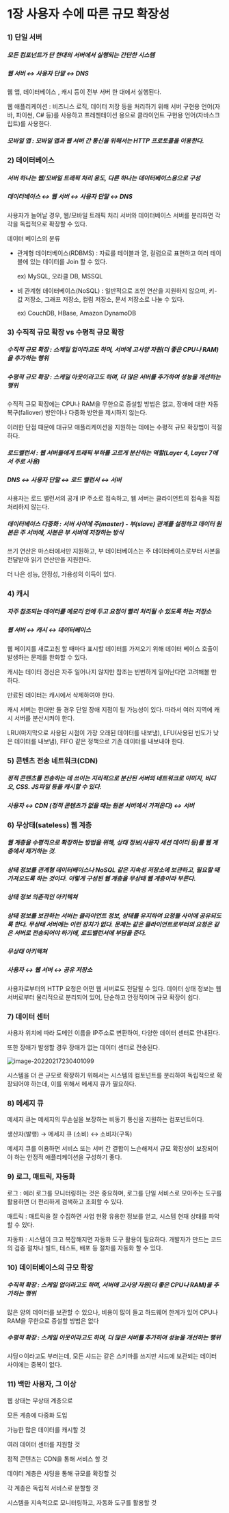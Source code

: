# 1장 사용자 수에 따른 규모 확장성

### 1) 단일 서버

##### 모든 컴포넌트가 단 한대의 서버에서 실행되는 간단한 시스템

##### 웹 서버 ↔ 사용자 단말 ↔ DNS

웹 앱, 데이터베이스 , 캐시 등이 전부 서버 한 대에서 실행된다.

웹 애플리케이션 : 비즈니스 로직, 데이터 저장 등을 처리하기 위해 서버 구현용 언어(자바, 파이썬, C# 등)를 사용하고 프레젠테이션 용으로 클라이언트 구현용 언어(자바스크립트)를 사용한다.

##### 모바일 앱 : 모바일 앱과 웹 서버 간 통신을 위해서는 HTTP 프로토콜을 이용한다.



### 2) 데이터베이스

##### 서버 하나는 웹/모바일 트래픽 처리 용도, 다른 하나는 데이터베이스용으로 구성

##### 데이터베이스 ↔ 웹 서버 ↔ 사용자 단말 ↔ DNS

사용자가 늘어날 경우, 웹/모바일 트래픽 처리 서버와 데이터베이스 서버를 분리하면 각각을 독립적으로 확장할 수 있다.

데이터 베이스의 분류

- 관계형 데이터베이스(RDBMS) : 자료를 테이블과 열, 컬럼으로 표현하고 여러 테이블에 있는 데이터를 Join 할 수 있다.

  ex) MySQL, 오라클 DB, MSSQL 

- 비 관계형 데이터베이스(NoSQL) : 일반적으로 조인 연산을 지원하지 않으며, 키-값 저장소, 그래프 저장소, 컬럼 저장소, 문서 저장소로 나눌 수 있다.

  ex) CouchDB, HBase, Amazon DynamoDB



### 3) 수직적 규모 확장 vs  수평적 규모 확장

##### 수직적 규모 확장 : 스케일 업이라고도 하며, 서버에 고사양 자원(더 좋은 CPU나 RAM)을 추가하는 행위

##### 수평적 규모 확장 : 스케일 아웃이라고도 하며, 더 많은 서버를 추가하여 성능을 개선하는 행위

수직적 규모 확장에는 CPU나 RAM을 무한으로 증설할 방법은 없고, 장애에 대한 자동복구(faliover) 방안이나 다중화 방안을 제시하지 않는다.

이러한 단점 때문에 대규모 애플리케이션을 지원하는 데에는 수평적 규모 확장법이 적절하다.

##### 로드밸런서 : 웹 서버들에게 트래픽 부하를 고르게 분산하는 역할(Layer 4, Layer 7에서 주로 사용)

##### DNS ↔ 사용자 단말 ↔ 로드 밸런서 ↔ 서버

사용자는 로드 밸런서의 공개 IP 주소로 접속하고, 웹 서버는 클라이언트의 접속을 직접 처리하지 않는다.

##### 데이터베이스 다중화 : 서버 사이에 주(master) - 부(slave) 관계를 설정하고 데이터 원본은 주 서버에, 사본은 부 서버에 저장하는 방식

쓰기 연산은 마스터에서만 지원하고, 부 데이터베이스는 주 데이터베이스로부터 사본을 전달받아 읽기 연산만을 지원한다.

더 나은 성능, 안정성, 가용성의 이득이 있다.



### 4) 캐시

##### 자주 참조되는 데이터를 메모리 안에 두고 요청이 빨리 처리될 수 있도록 하는 저장소

##### 웹 서버 ↔ 캐시 ↔ 데이터베이스

웹 페이지를 새로고침 할 때마다 표시할 데이터를 가져오기 위해 데이터 베이스 호출이 발생하는 문제를 완화할 수 있다.

캐시는 데이터 갱신은 자주 일어나지 않지만 참조는 빈번하게 일어난다면 고려해볼 만 하다.

만료된 데이터는 캐시에서 삭제하여야 한다.

캐시 서버는 한대만 둘 경우 단일 장애 지점이 될 가능성이 있다. 따라서 여러 지역에 캐시 서버를 분산시켜야 한다.

LRU(마지막으로 사용된 시점이 가장 오래된 데이터를 내보냄), LFU(사용된 빈도가 낮은 데이터를 내보냄), FIFO 같은 정책으로 기존 데이터를 내보내야 한다.



### 5) 콘텐츠 전송 네트워크(CDN)

##### 정적 콘텐츠를 전송하는 데 쓰이는 지리적으로 분산된 서버의 네트워크로 이미지, 비디오, CSS. JS파일 등을 캐시할 수 있다.

##### 사용자 ↔ CDN (정적 콘텐츠가 없을 때는 원본 서버에서 가져온다) ↔ 서버



### 6) 무상태(sateless) 웹 계층

##### 웹 계층을 수평적으로 확장하는 방법을 위해, 상태 정보(사용자 세션 데이터 등)를 웹 계층에서 제거하는 것.

##### 상태 정보를 관계형 데이터베이스나 NoSQL 같은 지속성 저장소에 보관하고, 필요할 때 가져오도록 하는 것이다. 이렇게 구성된 웹 계층을 무상태 웹 계층이라 부른다.

##### 상태 정보 의존적인 아키텍쳐

##### 상태 정보를 보관하는 서버는 클라이언트 정보, 상태를 유지하여 요청들 사이에 공유되도록 한다. 무상태 서버에는 이런 장치가 없다. 문제는 같은 클라이언트로부터의 요청은 같은 서버로 전송되어야 하기에, 로드밸런서에 부담을 준다.

##### 무상태 아키텍쳐

##### 사용자 ↔ 웹 서버 ↔ 공유 저장소

사용자로부터의 HTTP 요청은 어떤 웹 서버로도 전달될 수 있다. 데이터 상태 정보는 웹 서버로부터 물리적으로 분리되어 있어, 단순하고 안정적이며 규모 확장이 쉽다.



### 7) 데이터 센터

사용자 위치에 따라 도메인 이름을 IP주소로 변환하여, 다양한 데이터 센터로 안내된다.

또한 장애가 발생할 경우 장애가 없는 데이터 센터로 전송된다.

![image-20220217230401099](image\1\image-20220217230401099.png)

시스템을 더 큰 규모로 확장하기 위해서는 시스템의 컴토넌트를 분리하여 독립적으로 확장되어야 하는데, 이를 위해서 메세지 큐가 필요하다.



### 8) 메세지 큐

메세지 큐는 메세지의 무손실을 보장하는 비동기 통신을 지원하는 컴포넌트이다.

생산자(발행) → 메세지 큐 (소비) ↔ 소비자(구독)

메세지 큐를 이용하면 서비스 또는 서버 간 결합이 느슨해져서 규모 확장성이 보장되어야 하는 안정적 애플리케이션을 구성하기 좋다.



### 9) 로그, 매트릭, 자동화

로그 : 에러 로그를 모니터링하는 것은 중요하며, 로그를 단일 서비스로 모아주는 도구를 활용하면 더 편리하게 검색하고 조회할 수 있다.

매트릭 : 매트릭을 잘 수집하면 사업 현황 유용한 정보를 얻고, 시스템 현재 상태를 파악할 수 있다.

자동화 : 시스템이 크고 복잡해지면 자동화 도구 활용이 필요하다. 개발자가 만드는 코드의 검증 절차나 빌드, 테스트, 배포 등 절차를 자동화 할 수 있다.



### 10) 데이터베이스의 규모 확장

##### 수직적 확장 : 스케일 업이라고도 하며, 서버에 고사양 자원(더 좋은 CPU나 RAM)을 추가하는 행위

많은 양의 데이터를 보관할 수 있으나, 비용이 많이 들고 하드웨어 한계가 있어 CPU나 RAM을 무한으로 증설할 방법은 없다 

##### 수평적 확장 : 스케일 아웃이라고도 하며, 더 많은 서버를 추가하여 성능을 개선하는 행위

샤딩ㅇ이라고도 부러는데, 모든 샤드는 같은 스키마를 쓰지만 샤드에 보관되는 데이터 사이에는 중복이 없다.



### 11) 백만 사용자, 그 이상

웹 상태는 무상태 계층으로

모든 계층에 다중화 도입

가능한 많은 데이터를 캐시할 것

여러 데이터 센터를 지원할 것

정적 콘텐츠는 CDN을 통해 서비스 할 것

데이터 계층은 샤딩을 통해 규모를 확장할 것

각 계층은 독립적 서비스로 분할할 것

시스템을 지속적으로 모니터링하고, 자동화 도구를 활용할 것